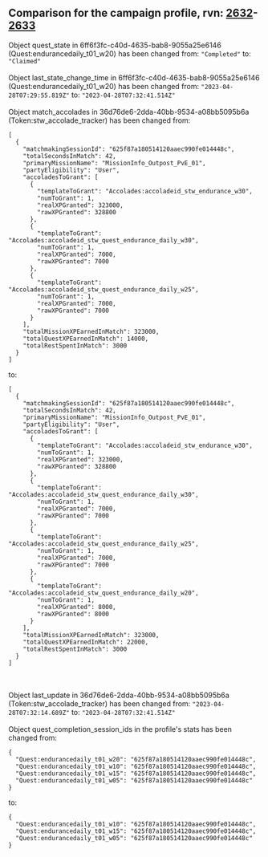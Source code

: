 ## Comparison for the campaign profile, rvn: [2632](https://github.com/PRO100KatYT/FortniteProfileRevisions/tree/main/profiles/campaign/2632%20campaign.json)-[2633](https://github.com/PRO100KatYT/FortniteProfileRevisions/tree/main/profiles/campaign/2633%20campaign.json)

Object quest_state in 6ff6f3fc-c40d-4635-bab8-9055a25e6146 (Quest:endurancedaily_t01_w20) has been changed from: `"Completed"` to: `"Claimed"`
<br><br>
Object last_state_change_time in 6ff6f3fc-c40d-4635-bab8-9055a25e6146 (Quest:endurancedaily_t01_w20) has been changed from: `"2023-04-28T07:29:55.819Z"` to: `"2023-04-28T07:32:41.514Z"`
<br><br>
Object match_accolades in 36d76de6-2dda-40bb-9534-a08bb5095b6a (Token:stw_accolade_tracker) has been changed from:

```
[
  {
    "matchmakingSessionId": "625f87a180514120aaec990fe014448c",
    "totalSecondsInMatch": 42,
    "primaryMissionName": "MissionInfo_Outpost_PvE_01",
    "partyEligibility": "User",
    "accoladesToGrant": [
      {
        "templateToGrant": "Accolades:accoladeid_stw_endurance_w30",
        "numToGrant": 1,
        "realXPGranted": 323000,
        "rawXPGranted": 328800
      },
      {
        "templateToGrant": "Accolades:accoladeid_stw_quest_endurance_daily_w30",
        "numToGrant": 1,
        "realXPGranted": 7000,
        "rawXPGranted": 7000
      },
      {
        "templateToGrant": "Accolades:accoladeid_stw_quest_endurance_daily_w25",
        "numToGrant": 1,
        "realXPGranted": 7000,
        "rawXPGranted": 7000
      }
    ],
    "totalMissionXPEarnedInMatch": 323000,
    "totalQuestXPEarnedInMatch": 14000,
    "totalRestSpentInMatch": 3000
  }
]
```

to:

```
[
  {
    "matchmakingSessionId": "625f87a180514120aaec990fe014448c",
    "totalSecondsInMatch": 42,
    "primaryMissionName": "MissionInfo_Outpost_PvE_01",
    "partyEligibility": "User",
    "accoladesToGrant": [
      {
        "templateToGrant": "Accolades:accoladeid_stw_endurance_w30",
        "numToGrant": 1,
        "realXPGranted": 323000,
        "rawXPGranted": 328800
      },
      {
        "templateToGrant": "Accolades:accoladeid_stw_quest_endurance_daily_w30",
        "numToGrant": 1,
        "realXPGranted": 7000,
        "rawXPGranted": 7000
      },
      {
        "templateToGrant": "Accolades:accoladeid_stw_quest_endurance_daily_w25",
        "numToGrant": 1,
        "realXPGranted": 7000,
        "rawXPGranted": 7000
      },
      {
        "templateToGrant": "Accolades:accoladeid_stw_quest_endurance_daily_w20",
        "numToGrant": 1,
        "realXPGranted": 8000,
        "rawXPGranted": 8000
      }
    ],
    "totalMissionXPEarnedInMatch": 323000,
    "totalQuestXPEarnedInMatch": 22000,
    "totalRestSpentInMatch": 3000
  }
]
```

<br><br>
Object last_update in 36d76de6-2dda-40bb-9534-a08bb5095b6a (Token:stw_accolade_tracker) has been changed from: `"2023-04-28T07:32:14.689Z"` to: `"2023-04-28T07:32:41.514Z"`
<br><br>
Object quest_completion_session_ids in the profile's stats has been changed from:

```
{
  "Quest:endurancedaily_t01_w20": "625f87a180514120aaec990fe014448c",
  "Quest:endurancedaily_t01_w10": "625f87a180514120aaec990fe014448c",
  "Quest:endurancedaily_t01_w15": "625f87a180514120aaec990fe014448c",
  "Quest:endurancedaily_t01_w05": "625f87a180514120aaec990fe014448c"
}
```

to:

```
{
  "Quest:endurancedaily_t01_w10": "625f87a180514120aaec990fe014448c",
  "Quest:endurancedaily_t01_w15": "625f87a180514120aaec990fe014448c",
  "Quest:endurancedaily_t01_w05": "625f87a180514120aaec990fe014448c"
}
```

<br><br>

